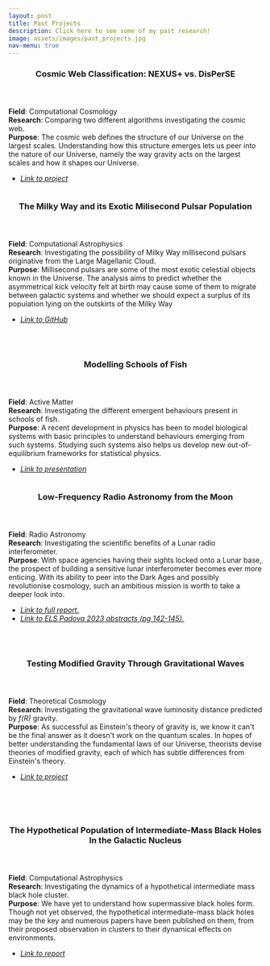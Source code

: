 ```yaml
---
layout: post
title: Past Projects
description: Click here to see some of my past research!
image: assets/images/past_projects.jpg
nav-menu: true
---
```

<section id="two" class="spotlights">
	<section>
		<div class="content">
			<div class="inner">
				<header class="major">
					<h3>Cosmic Web Classification: NEXUS+ vs. DisPerSE</h3>
				</header>
                <b>Field</b>: Computational Cosmology <br>
                <b>Research</b>: Comparing two different algorithms investigating the cosmic web. <br>
                <b>Purpose</b>: The cosmic web defines the structure of our Universe on the largest scales. Understanding how this structure emerges lets us peer into the nature of our Universe, namely the way gravity acts on the largest scales and how it shapes our Universe. <br>
                <ul class="actions">
					<li><a href='https://fse.studenttheses.ub.rug.nl/22546/'><i>Link to project</i></a></li>
				</ul>
			</div>
		</div>
		<a class="image">
            <img src="{% link assets/images/cosmic_web.png %}" alt="" data-position="bottom" />
		</a>
	</section>	
	<section>
		<div class="content">
			<div class="inner">
				<header class="major">
					<h3>The Milky Way and its Exotic Milisecond Pulsar Population</h3>
				</header>
                <b>Field</b>: Computational Astrophysics <br>
                <b>Research</b>: Investigating the possibility of Milky Way millisecond pulsars originative from the Large Magellanic Cloud. <br>
                <b>Purpose</b>: Millisecond pulsars are some of the most exotic celestial objects known in the Universe. The analysis aims to predict whether the asymmetrical kick velocity felt at birth may cause some of them to migrate between galactic systems and whether we should expect a surplus of its population lying on the outskirts of the Milky Way <br>
				<ul class="actions">
					<li><a href='https://github.com/ErwanH29/Team-B-Millisecond-Pulsars'><i>Link to GitHub</i></a></li>
				</ul>
			</div>
		</div>
		<a class="image">
		<br><br>
            <img src="{% link assets/images/msp.png %}" alt="" data-position="bottom" />
		</a>
	</section>		
	<section>
		<div class="content">
			<div class="inner">
				<header class="major">
					<h3>Modelling Schools of Fish</h3>
				</header>
                <b>Field</b>: Active Matter <br>
                <b>Research</b>: Investigating the different emergent behaviours present in schools of fish. <br>
                <b>Purpose</b>: A recent development in physics has been to model biological systems with basic principles to understand behaviours emerging from such systems. Studying such systems also helps us develop new out-of-equilibrium frameworks for statistical physics. <br>
				<ul class="actions">
					<li><a href='https://docs.google.com/presentation/d/1OAJfrBpMzJs-HojhwO3v9BqsTYam-mf8/edit?usp=sharing&ouid=117387893329040448761&rtpof=true&sd=true'><i>Link to presentation</i></a></li>
				</ul>
			</div>
		</div>
		<a class="image">
            <img src="{% link assets/images/fish_school.png %}" alt="" data-position="bottom" />
		</a>
	</section>	
	<section>
		<div class="content">
			<div class="inner">
				<header class="major">
					<h3>Low-Frequency Radio Astronomy from the Moon</h3>
				</header>
                <b>Field</b>: Radio Astronomy <br>
                <b>Research</b>: Investigating the scientific benefits of a Lunar radio interferometer. <br>
                <b>Purpose</b>: With space agencies having their sights locked onto a Lunar base, the prospect of building a sensitive lunar interferometer becomes ever more enticing. With its ability to peer into the Dark Ages and possibly revolutionise cosmology, such an ambitious mission is worth to take a deeper look into. <br>
				<ul class="actions">
					<li><a href='https://www.linkedin.com/in/erwan-hochart/overlay/experience/1795929067/multiple-media-viewer/?profileId=ACoAADInhz4BJFEyZtfESN909ISsuUOcK5oPlho&treasuryMediaId=1635499510228'><i>Link to full report.</i></a></li>
					<li><a href='https://sservi.nasa.gov/els2023/program/'><i>Link to ELS Padova 2023 abstracts (pg 142-145).</i></a></li>
				</ul>
			</div>
		</div>
		<a class="image">
			<br><br>
            <img src="{% link assets/images/lunar_astronomy.png %}" alt="" data-position="middle" />
		</a>
	</section>
	<section>
		<div class="content">
			<div class="inner">
				<header class="major">
					<h3>Testing Modified Gravity Through Gravitational Waves</h3>
				</header>
                <b>Field</b>: Theoretical Cosmology <br>
                <b>Research</b>: Investigating the gravitational wave luminosity distance predicted by <i>f(R)</i> gravity. <br>
                <b>Purpose</b>: As successful as Einstein's theory of gravity is, we know it can't be the final answer as it doesn't work on the quantum scales. In hopes of better understanding the fundamental laws of our Universe, theorists devise theories of modified gravity, each of which has subtle differences from Einstein's theory. <br>
				<ul class="actions">
					<li><a href='https://studenttheses.universiteitleiden.nl/handle/1887/3278624'><i>Link to project</i></a></li>
				</ul>
			</div>
		</div>
		<a class="image">
		<br><br><br>
            <img src="{% link assets/images/modified_gravity.jpg %}" alt="" data-position="bottom" />
		</a>
	</section>
	<section>
		<div class="content">
			<div class="inner">
				<header class="major">
					<h3>The Hypothetical Population of Intermediate-Mass Black Holes In the Galactic Nucleus</h3>
				</header>
                <b>Field</b>: Computational Astrophysics <br>
                <b>Research</b>: Investigating the dynamics of a hypothetical intermediate mass black hole cluster. <br>
                <b>Purpose</b>: We have yet to understand how supermassive black holes form. Though not yet observed, the hypothetical intermediate-mass black holes may be the key and numerous papers have been published on them, from their proposed observation in clusters to their dynamical effects on environments. <br>
				<ul class="actions">
					<li><a href='https://studenttheses.universiteitleiden.nl/handle/1887/3563926'><i>Link to report</i></a></li>
				</ul>
			</div>
		</div>
		<a class="image">
		<br>
            <img src="{% link assets/images/imbh.png %}" alt="" data-position="bottom" />
		</a>
	</section>
</section>
